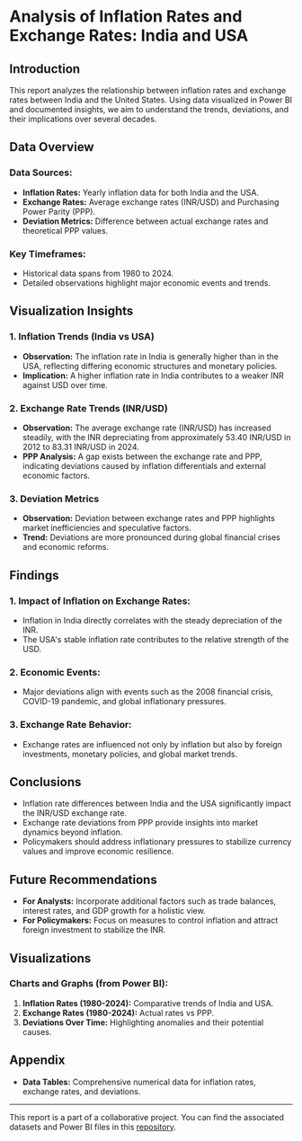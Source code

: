 # Analysis of Inflation Rates and Exchange Rates: India and USA

## Introduction
This report analyzes the relationship between inflation rates and exchange rates between India and the United States. Using data visualized in Power BI and documented insights, we aim to understand the trends, deviations, and their implications over several decades.

## Data Overview

### Data Sources:
- **Inflation Rates:** Yearly inflation data for both India and the USA.
- **Exchange Rates:** Average exchange rates (INR/USD) and Purchasing Power Parity (PPP).
- **Deviation Metrics:** Difference between actual exchange rates and theoretical PPP values.

### Key Timeframes:
- Historical data spans from 1980 to 2024.
- Detailed observations highlight major economic events and trends.

## Visualization Insights

### 1. Inflation Trends (India vs USA)
- **Observation:** The inflation rate in India is generally higher than in the USA, reflecting differing economic structures and monetary policies.
- **Implication:** A higher inflation rate in India contributes to a weaker INR against USD over time.

### 2. Exchange Rate Trends (INR/USD)
- **Observation:** The average exchange rate (INR/USD) has increased steadily, with the INR depreciating from approximately 53.40 INR/USD in 2012 to 83.31 INR/USD in 2024.
- **PPP Analysis:** A gap exists between the exchange rate and PPP, indicating deviations caused by inflation differentials and external economic factors.

### 3. Deviation Metrics
- **Observation:** Deviation between exchange rates and PPP highlights market inefficiencies and speculative factors.
- **Trend:** Deviations are more pronounced during global financial crises and economic reforms.

## Findings

### 1. Impact of Inflation on Exchange Rates:
- Inflation in India directly correlates with the steady depreciation of the INR.
- The USA's stable inflation rate contributes to the relative strength of the USD.

### 2. Economic Events:
- Major deviations align with events such as the 2008 financial crisis, COVID-19 pandemic, and global inflationary pressures.

### 3. Exchange Rate Behavior:
- Exchange rates are influenced not only by inflation but also by foreign investments, monetary policies, and global market trends.

## Conclusions
- Inflation rate differences between India and the USA significantly impact the INR/USD exchange rate.
- Exchange rate deviations from PPP provide insights into market dynamics beyond inflation.
- Policymakers should address inflationary pressures to stabilize currency values and improve economic resilience.

## Future Recommendations
- **For Analysts:** Incorporate additional factors such as trade balances, interest rates, and GDP growth for a holistic view.
- **For Policymakers:** Focus on measures to control inflation and attract foreign investment to stabilize the INR.

## Visualizations
### Charts and Graphs (from Power BI):
1. **Inflation Rates (1980-2024):** Comparative trends of India and USA.
2. **Exchange Rates (1980-2024):** Actual rates vs PPP.
3. **Deviations Over Time:** Highlighting anomalies and their potential causes.

## Appendix
- **Data Tables:** Comprehensive numerical data for inflation rates, exchange rates, and deviations.

---

This report is a part of a collaborative project. You can find the associated datasets and Power BI files in this [repository](#).
